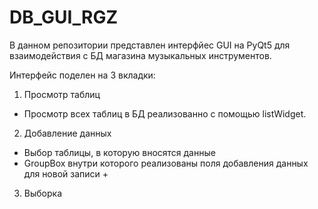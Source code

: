 # DB_GUI_RGZ

В данном репозитории представлен интерфйес GUI на PyQt5 для взаимодействия с БД магазина музыкальных инструментов.

Интерфейс поделен на 3 вкладки:
1.  Просмотр таблиц
  + Просмотр всех таблиц  в БД реализованно с помощью listWidget.
2.  Добавление данных
  + Выбор таблицы, в которую вносятся данные
  + GroupBox внутри которого реализованы поля добавления данных для новой записи
    + 
3.  Выборка
